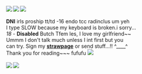 <br><br>

<img src="https://files.catbox.moe/qhz1x1.png" align="left"></img> <img src="https://64.media.tumblr.com/9a5e37e127e70f14ff40cef073b448ec/03e8cf592819c2d7-d4/s250x400/e6af9f50a5ebab7276dcfb75bef3ce773daaa00f.gif" align="left"> </img> <img src="https://i.imgur.com/QdMAX8p.gif" align="left"></img>

  <br><br><b>DNI</b> irls proship tt/td -16 endo tcc radinclus um yeh
  <br>I type SLOW because my keyboard is broken.i sorry...
  <br><i>18</i> - <b>Disabled</b> Butch Tfem les, I love my girlfriend~~
  <br>Ummm I don't talk much unless I int first but you
  <br>can try. Sign my <b><a href="https://iero.straw.page/">strawpage</a></b> or send stuff...!! ^____^
  <br>Thank you for reading~~~ fufufu <img src="https://komarev.com/ghpvc/?username=headfirstforhalos&color=DC1C1C&plastic&label=⠀Stalkers⠀:&base=1000"></img> 
  <br><br><img src="https://orig00.deviantart.net/f0a2/f/2018/194/d/d/webp_net_gifmaker__14__by_spiritphone-dch2z7e.gif" align="left"> <img src="https://64.media.tumblr.com/5ba8048934b618a4d57436c3dec90a0f/a364ac8eef42b0d9-7f/s250x400/84ee40c6a3ab046a949350671104363995ec49c6.gif" align="left">

<br><br>
